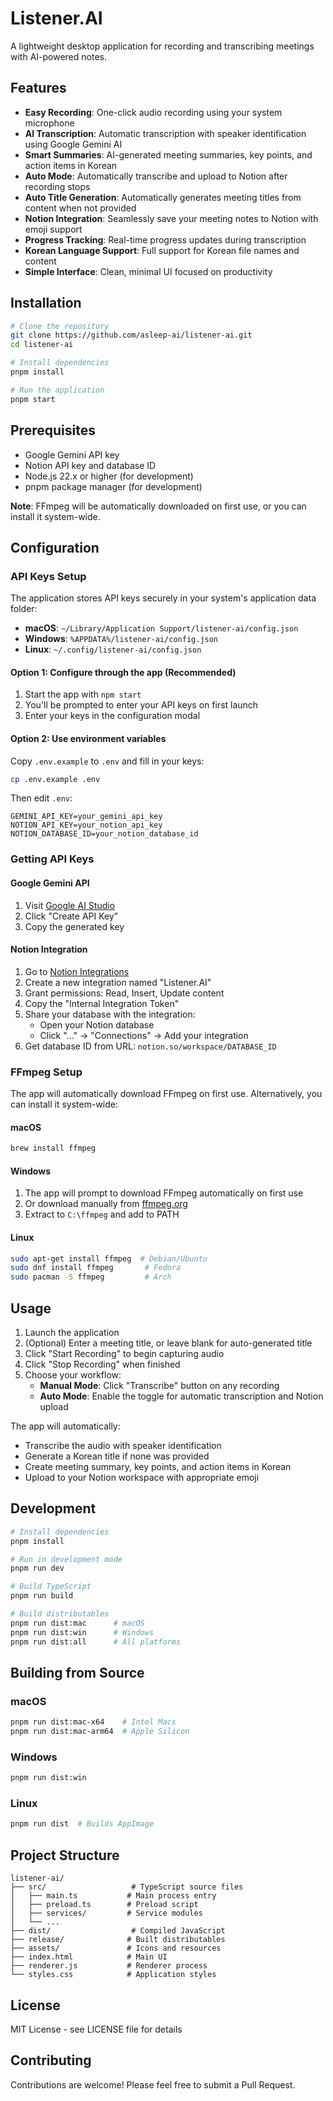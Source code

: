 # Listener.AI

A lightweight desktop application for recording and transcribing meetings with AI-powered notes.

## Features

- **Easy Recording**: One-click audio recording using your system microphone
- **AI Transcription**: Automatic transcription with speaker identification using Google Gemini AI
- **Smart Summaries**: AI-generated meeting summaries, key points, and action items in Korean
- **Auto Mode**: Automatically transcribe and upload to Notion after recording stops
- **Auto Title Generation**: Automatically generates meeting titles from content when not provided
- **Notion Integration**: Seamlessly save your meeting notes to Notion with emoji support
- **Progress Tracking**: Real-time progress updates during transcription
- **Korean Language Support**: Full support for Korean file names and content
- **Simple Interface**: Clean, minimal UI focused on productivity

## Installation

```bash
# Clone the repository
git clone https://github.com/asleep-ai/listener-ai.git
cd listener-ai

# Install dependencies
pnpm install

# Run the application
pnpm start
```

## Prerequisites

- Google Gemini API key
- Notion API key and database ID
- Node.js 22.x or higher (for development)
- pnpm package manager (for development)

**Note**: FFmpeg will be automatically downloaded on first use, or you can install it system-wide.

## Configuration

### API Keys Setup

The application stores API keys securely in your system's application data folder:
- **macOS**: `~/Library/Application Support/listener-ai/config.json`
- **Windows**: `%APPDATA%/listener-ai/config.json`
- **Linux**: `~/.config/listener-ai/config.json`

#### Option 1: Configure through the app (Recommended)
1. Start the app with `npm start`
2. You'll be prompted to enter your API keys on first launch
3. Enter your keys in the configuration modal

#### Option 2: Use environment variables
Copy `.env.example` to `.env` and fill in your keys:

```bash
cp .env.example .env
```

Then edit `.env`:
```env
GEMINI_API_KEY=your_gemini_api_key
NOTION_API_KEY=your_notion_api_key
NOTION_DATABASE_ID=your_notion_database_id
```

### Getting API Keys

#### Google Gemini API
1. Visit [Google AI Studio](https://makersuite.google.com/app/apikey)
2. Click "Create API Key"
3. Copy the generated key

#### Notion Integration
1. Go to [Notion Integrations](https://www.notion.so/my-integrations)
2. Create a new integration named "Listener.AI"
3. Grant permissions: Read, Insert, Update content
4. Copy the "Internal Integration Token"
5. Share your database with the integration:
   - Open your Notion database
   - Click "..." → "Connections" → Add your integration
6. Get database ID from URL: `notion.so/workspace/DATABASE_ID`

### FFmpeg Setup

The app will automatically download FFmpeg on first use. Alternatively, you can install it system-wide:

#### macOS
```bash
brew install ffmpeg
```

#### Windows
1. The app will prompt to download FFmpeg automatically on first use
2. Or download manually from [ffmpeg.org](https://ffmpeg.org/download.html)
3. Extract to `C:\ffmpeg` and add to PATH

#### Linux
```bash
sudo apt-get install ffmpeg  # Debian/Ubuntu
sudo dnf install ffmpeg       # Fedora
sudo pacman -S ffmpeg         # Arch
```

## Usage

1. Launch the application
2. (Optional) Enter a meeting title, or leave blank for auto-generated title
3. Click "Start Recording" to begin capturing audio
4. Click "Stop Recording" when finished
5. Choose your workflow:
   - **Manual Mode**: Click "Transcribe" button on any recording
   - **Auto Mode**: Enable the toggle for automatic transcription and Notion upload

The app will automatically:
- Transcribe the audio with speaker identification
- Generate a Korean title if none was provided
- Create meeting summary, key points, and action items in Korean
- Upload to your Notion workspace with appropriate emoji

## Development

```bash
# Install dependencies
pnpm install

# Run in development mode
pnpm run dev

# Build TypeScript
pnpm run build

# Build distributables
pnpm run dist:mac      # macOS
pnpm run dist:win      # Windows
pnpm run dist:all      # All platforms
```

## Building from Source

### macOS
```bash
pnpm run dist:mac-x64    # Intel Macs
pnpm run dist:mac-arm64  # Apple Silicon
```

### Windows
```bash
pnpm run dist:win
```

### Linux
```bash
pnpm run dist  # Builds AppImage
```

## Project Structure

```
listener-ai/
├── src/                   # TypeScript source files
│   ├── main.ts           # Main process entry
│   ├── preload.ts        # Preload script
│   ├── services/         # Service modules
│   └── ...
├── dist/                  # Compiled JavaScript
├── release/              # Built distributables
├── assets/               # Icons and resources
├── index.html            # Main UI
├── renderer.js           # Renderer process
└── styles.css            # Application styles
```

## License

MIT License - see LICENSE file for details

## Contributing

Contributions are welcome! Please feel free to submit a Pull Request.